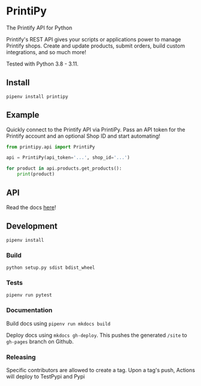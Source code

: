 # PrintiPy
The Printify API for Python

Printify's REST API gives your scripts or applications power to manage Printify shops. Create and update products, submit orders, build custom integrations, and so much more!

Tested with Python 3.8 - 3.11.

## Install

```shell
pipenv install printipy
```

## Example

Quickly connect to the Printify API via PrintiPy. Pass an API token for the Printify account and an optional Shop ID and start automating!

```python
from printipy.api import PrintiPy

api = PrintiPy(api_token='...', shop_id='...')

for product in api.products.get_products():
    print(product)
```

## API

Read the docs [here](https://lawrencemq.github.io/printipy/)!

## Development

`pipenv install`

### Build

`python setup.py sdist bdist_wheel`

### Tests

`pipenv run pytest`

### Documentation

Build docs using `pipenv run mkdocs build`

Deploy docs using `mkdocs gh-deploy`. This pushes the generated `/site` to `gh-pages` branch on Github. 

### Releasing
Specific contributors are allowed to create a tag. Upon a tag's push, Actions will deploy to TestPypi and Pypi
